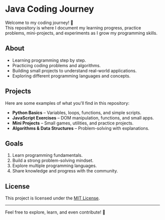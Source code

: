 # Java Coding Journey

Welcome to my coding journey! 🚀  
This repository is where I document my learning progress, practice problems, mini-projects, and experiments as I grow my programming skills.

## About

- Learning programming step by step.
- Practicing coding problems and algorithms.
- Building small projects to understand real-world applications.
- Exploring different programming languages and concepts.

## Projects

Here are some examples of what you'll find in this repository:

- **Python Basics** – Variables, loops, functions, and simple scripts.
- **JavaScript Exercises** – DOM manipulation, functions, and small apps.
- **Mini Projects** – Small games, utilities, and practice projects.
- **Algorithms & Data Structures** – Problem-solving with explanations.

## Goals

1. Learn programming fundamentals.
2. Build a strong problem-solving mindset.
3. Explore multiple programming languages.
4. Share knowledge and progress with the community.

## License

This project is licensed under the [MIT License](LICENSE).

---

Feel free to explore, learn, and even contribute! 🌟
